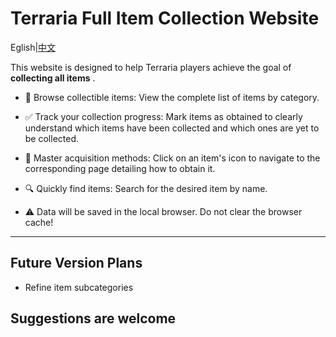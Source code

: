 # Terraria Full Item Collection Website

Eglish|[中文](README.md)

This website is designed to help Terraria players achieve the goal of **collecting all items** .

* 📜 Browse collectible items: View the complete list of items by category.

* ✅ Track your collection progress: Mark items as obtained to clearly understand which items have been collected and which ones are yet to be collected.

* 🧩 Master acquisition methods: Click on an item's icon to navigate to the corresponding page detailing how to obtain it.

* 🔍 Quickly find items: Search for the desired item by name.

* ⚠️ Data will be saved in the local browser. Do not clear the browser cache!

---

## Future Version Plans

* Refine item subcategories

## Suggestions are welcome